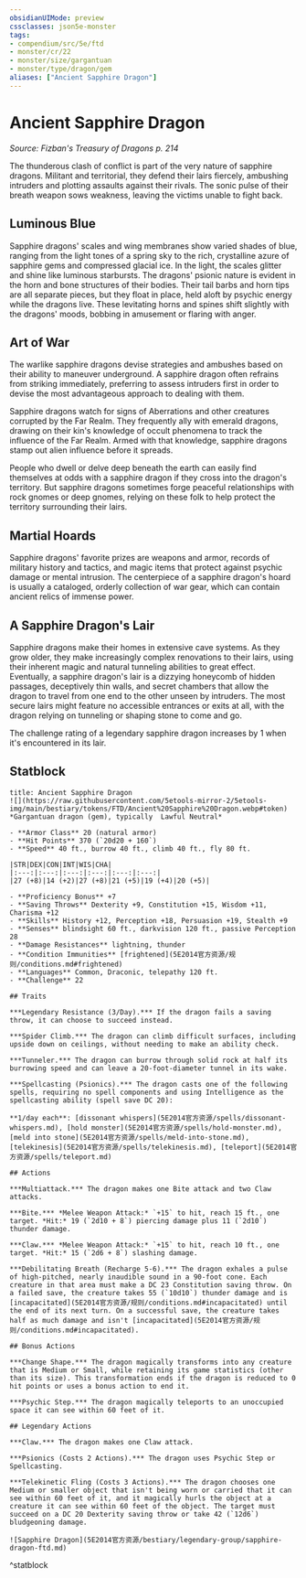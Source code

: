 ```yaml
---
obsidianUIMode: preview
cssclasses: json5e-monster
tags:
- compendium/src/5e/ftd
- monster/cr/22
- monster/size/gargantuan
- monster/type/dragon/gem
aliases: ["Ancient Sapphire Dragon"]
---
```

# Ancient Sapphire Dragon
*Source: Fizban's Treasury of Dragons p. 214*  

The thunderous clash of conflict is part of the very nature of sapphire dragons. Militant and territorial, they defend their lairs fiercely, ambushing intruders and plotting assaults against their rivals. The sonic pulse of their breath weapon sows weakness, leaving the victims unable to fight back.

## Luminous Blue

Sapphire dragons' scales and wing membranes show varied shades of blue, ranging from the light tones of a spring sky to the rich, crystalline azure of sapphire gems and compressed glacial ice. In the light, the scales glitter and shine like luminous starbursts. The dragons' psionic nature is evident in the horn and bone structures of their bodies. Their tail barbs and horn tips are all separate pieces, but they float in place, held aloft by psychic energy while the dragons live. These levitating horns and spines shift slightly with the dragons' moods, bobbing in amusement or flaring with anger.

## Art of War

The warlike sapphire dragons devise strategies and ambushes based on their ability to maneuver underground. A sapphire dragon often refrains from striking immediately, preferring to assess intruders first in order to devise the most advantageous approach to dealing with them.

Sapphire dragons watch for signs of Aberrations and other creatures corrupted by the Far Realm. They frequently ally with emerald dragons, drawing on their kin's knowledge of occult phenomena to track the influence of the Far Realm. Armed with that knowledge, sapphire dragons stamp out alien influence before it spreads.

People who dwell or delve deep beneath the earth can easily find themselves at odds with a sapphire dragon if they cross into the dragon's territory. But sapphire dragons sometimes forge peaceful relationships with rock gnomes or deep gnomes, relying on these folk to help protect the territory surrounding their lairs.

## Martial Hoards

Sapphire dragons' favorite prizes are weapons and armor, records of military history and tactics, and magic items that protect against psychic damage or mental intrusion. The centerpiece of a sapphire dragon's hoard is usually a cataloged, orderly collection of war gear, which can contain ancient relics of immense power.

## A Sapphire Dragon's Lair

Sapphire dragons make their homes in extensive cave systems. As they grow older, they make increasingly complex renovations to their lairs, using their inherent magic and natural tunneling abilities to great effect. Eventually, a sapphire dragon's lair is a dizzying honeycomb of hidden passages, deceptively thin walls, and secret chambers that allow the dragon to travel from one end to the other unseen by intruders. The most secure lairs might feature no accessible entrances or exits at all, with the dragon relying on tunneling or shaping stone to come and go.

The challenge rating of a legendary sapphire dragon increases by 1 when it's encountered in its lair.

## Statblock

```ad-statblock
title: Ancient Sapphire Dragon
![](https://raw.githubusercontent.com/5etools-mirror-2/5etools-img/main/bestiary/tokens/FTD/Ancient%20Sapphire%20Dragon.webp#token)
*Gargantuan dragon (gem), typically  Lawful Neutral*

- **Armor Class** 20 (natural armor)
- **Hit Points** 370 (`20d20 + 160`)
- **Speed** 40 ft., burrow 40 ft., climb 40 ft., fly 80 ft.

|STR|DEX|CON|INT|WIS|CHA|
|:---:|:---:|:---:|:---:|:---:|:---:|
|27 (+8)|14 (+2)|27 (+8)|21 (+5)|19 (+4)|20 (+5)|

- **Proficiency Bonus** +7
- **Saving Throws** Dexterity +9, Constitution +15, Wisdom +11, Charisma +12
- **Skills** History +12, Perception +18, Persuasion +19, Stealth +9
- **Senses** blindsight 60 ft., darkvision 120 ft., passive Perception 28
- **Damage Resistances** lightning, thunder
- **Condition Immunities** [frightened](5E2014官方资源/规则/conditions.md#frightened)
- **Languages** Common, Draconic, telepathy 120 ft.
- **Challenge** 22

## Traits

***Legendary Resistance (3/Day).*** If the dragon fails a saving throw, it can choose to succeed instead.

***Spider Climb.*** The dragon can climb difficult surfaces, including upside down on ceilings, without needing to make an ability check.

***Tunneler.*** The dragon can burrow through solid rock at half its burrowing speed and can leave a 20-foot-diameter tunnel in its wake.

***Spellcasting (Psionics).*** The dragon casts one of the following spells, requiring no spell components and using Intelligence as the spellcasting ability (spell save DC 20):

**1/day each**: [dissonant whispers](5E2014官方资源/spells/dissonant-whispers.md), [hold monster](5E2014官方资源/spells/hold-monster.md), [meld into stone](5E2014官方资源/spells/meld-into-stone.md), [telekinesis](5E2014官方资源/spells/telekinesis.md), [teleport](5E2014官方资源/spells/teleport.md)

## Actions

***Multiattack.*** The dragon makes one Bite attack and two Claw attacks.

***Bite.*** *Melee Weapon Attack:* `+15` to hit, reach 15 ft., one target. *Hit:* 19 (`2d10 + 8`) piercing damage plus 11 (`2d10`) thunder damage.

***Claw.*** *Melee Weapon Attack:* `+15` to hit, reach 10 ft., one target. *Hit:* 15 (`2d6 + 8`) slashing damage.

***Debilitating Breath (Recharge 5-6).*** The dragon exhales a pulse of high-pitched, nearly inaudible sound in a 90-foot cone. Each creature in that area must make a DC 23 Constitution saving throw. On a failed save, the creature takes 55 (`10d10`) thunder damage and is [incapacitated](5E2014官方资源/规则/conditions.md#incapacitated) until the end of its next turn. On a successful save, the creature takes half as much damage and isn't [incapacitated](5E2014官方资源/规则/conditions.md#incapacitated).

## Bonus Actions

***Change Shape.*** The dragon magically transforms into any creature that is Medium or Small, while retaining its game statistics (other than its size). This transformation ends if the dragon is reduced to 0 hit points or uses a bonus action to end it.

***Psychic Step.*** The dragon magically teleports to an unoccupied space it can see within 60 feet of it.

## Legendary Actions

***Claw.*** The dragon makes one Claw attack.

***Psionics (Costs 2 Actions).*** The dragon uses Psychic Step or Spellcasting.

***Telekinetic Fling (Costs 3 Actions).*** The dragon chooses one Medium or smaller object that isn't being worn or carried that it can see within 60 feet of it, and it magically hurls the object at a creature it can see within 60 feet of the object. The target must succeed on a DC 20 Dexterity saving throw or take 42 (`12d6`) bludgeoning damage.

![Sapphire Dragon](5E2014官方资源/bestiary/legendary-group/sapphire-dragon-ftd.md)
```
^statblock